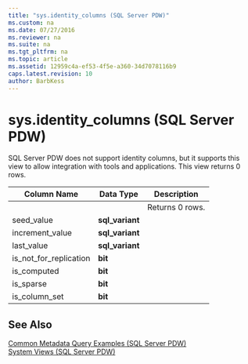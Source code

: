 ```yaml
---
title: "sys.identity_columns (SQL Server PDW)"
ms.custom: na
ms.date: 07/27/2016
ms.reviewer: na
ms.suite: na
ms.tgt_pltfrm: na
ms.topic: article
ms.assetid: 12959c4a-ef53-4f5e-a360-34d7078116b9
caps.latest.revision: 10
author: BarbKess
---
```

# sys.identity_columns (SQL Server PDW)
SQL Server PDW does not support identity columns, but it supports this view to allow integration with tools and applications.  This view returns 0 rows.  
  
|Column Name|Data Type|Description|  
|---------------|-------------|---------------|  
|<columns inherited from sys.columns>||Returns 0 rows.|  
|seed_value|**sql_variant**||  
|increment_value|**sql_variant**||  
|last_value|**sql_variant**||  
|is_not_for_replication|**bit**||  
|is_computed|**bit**||  
|is_sparse|**bit**||  
|is_column_set|**bit**||  
  
## See Also  
[Common Metadata Query Examples &#40;SQL Server PDW&#41;](../sqlpdw/common-metadata-query-examples-sql-server-pdw.md)  
[System Views &#40;SQL Server PDW&#41;](../sqlpdw/system-views-sql-server-pdw.md)  
  
